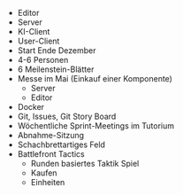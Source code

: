 - Editor
- Server
- KI-Client
- User-Client
- Start Ende Dezember
- 4-6 Personen
- 6 Meilenstein-Blätter
- Messe im Mai (Einkauf einer Komponente)
	- Server
	- Editor
- Docker
- Git, Issues, Git Story Board
- Wöchentliche Sprint-Meetings im Tutorium
- Abnahme-Sitzung
- Schachbrettartiges Feld
- Battlefront Tactics
	- Runden basiertes Taktik Spiel
	- Kaufen
	- Einheiten